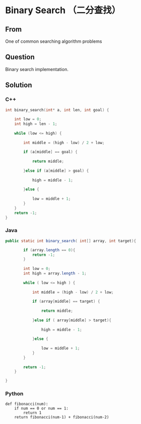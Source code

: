 # Binary Search （二分查找）



## From

One of common searching algorithm problems



## Question

Binary search implementation.



## Solution  



### C++

```c++
int binary_search(int* a, int len, int goal) {
    
    int low = 0;
    int high = len - 1;
    
    while (low <= high) {
        
        int middle = (high - low) / 2 + low;
        
        if (a[middle] == goal) {
          
            return middle;
            
        }else if (a[middle] > goal) {
            
            high = middle - 1;
            
        }else {
            
            low = middle + 1;
        }
    }
    return -1;
}
```


### Java

```java
public static int binary_search( int[] array, int target){

        if (array.length == 0){
            return -1;
        }
    
        int low = 0;
        int high = array.length - 1;
    
        while ( low <= high ) {
    
            int middle = (high - low) / 2 + low;
    
            if (array[middle] == target) {
    
                return middle;
    
            }else if ( array[middle] > target){
    
                high = middle - 1;
    
            }else {
    
                low = middle + 1;
            }
        }
    
        return -1;
    }

}
```

### Python

```
def fibonacci(num):
    if num == 0 or num == 1:
        return 1   
    return fibonacci(num-1) + fibonacci(num-2)
```